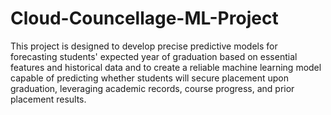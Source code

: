 # Cloud-Councellage-ML-Project
This project is designed to develop precise predictive models for forecasting students' expected year of graduation based on essential features and historical data and to create a reliable machine learning model capable of predicting whether students will secure placement upon graduation, leveraging academic records, course progress, and prior placement results.

